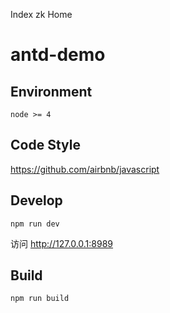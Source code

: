 Index zk Home

# antd-demo

## Environment

```
node >= 4
```

## Code Style

https://github.com/airbnb/javascript

## Develop

```
npm run dev
```

访问 http://127.0.0.1:8989

## Build

```
npm run build
```
